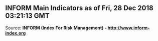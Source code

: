 ## INFORM Main Indicators as of Fri, 28 Dec 2018 03:21:13 GMT

Source: **INFORM (Index For Risk Management) - http://www.inform-index.org**